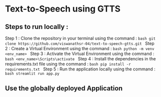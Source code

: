# Text-to-Speech using GTTS

## Steps to run locally :

Step 1 : Clone the repository in your terminal using the command :
        `bash
        git clone https://github.com/viswanathsr-04/text-to-speech-gtts.git
        `
Step 2 : Create a Virtual Environment using the command : 
        ```bash
        python -m venv <env_name>
        ```
Step 3 : Activate the Virtual Environment using the command :
        ```bash
        <env_name>\Scripts\activate
        ```
Step 4 : Install the dependencies in the requirements.txt file using the command :
        ```bash
        pip install -r requirements.txt
        ```
Step 5 : Run the application locally using the command :
        ```bash
        streamlit run app.py
        ```

## Use the globally deployed Application
